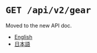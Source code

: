 `GET /api/v2/gear`
==================

Moved to the new API doc.

- [English](https://apidoc.stat.ink/v2.en.html#operation/getGear)
- [日本語](https://apidoc.stat.ink/v2.ja.html#operation/getGear)
